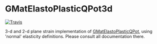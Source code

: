 # GMatElastoPlasticQPot3d

[![Travis](https://travis-ci.com/tdegeus/GMatElastoPlasticQPot3d.svg?branch=master)](https://travis-ci.com/tdegeus/GMatElastoPlasticQPot3d)

3-d and 2-d plane strain implementation of [GMatElastoPlasticQPot](https://github.com/tdegeus/GMatElastoPlasticQPot), using 'normal' elasticity definitions. Please consult all documentation there.
